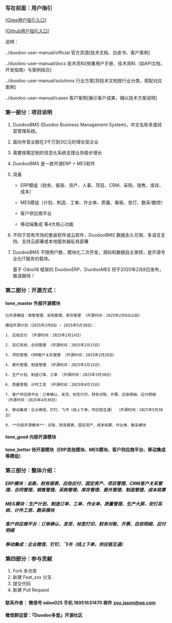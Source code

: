 ### 写在前面：用户指引

[[Gitee用户指引入口](https://gitee.com/duodoo-ai/duodoo-user-manual)] 
    
[[Github用户指引入口](https://github.com/duodoo-ai/duodoo-user-manual)] 

说明：

../duodoo-user-manual/official   官方资源[技术文档、白皮书、客户案例]

../duodoo-user-manual/docs    技术资料[侧重用户手册、技术资料（如API文档、开发指南）与案例结合]

../duodoo-user-manual/solutions   行业方案[将技术文档按行业分类，搭配对应案例]

../duodoo-user-manual/cases   客户案例[展示客户成果，辅以技术方案说明]

### 第一部分：项目说明
    
1.  DuodooBMS (Duodoo Business Management System)，中文名称多度经营管理系统。 

2.  面向年营业额在3千万到3亿元的增长型企业

3.  需要按需定制的信息化系统支撑业务稳步增长

4.  DuodooBMS 是一款开源ERP + MES软件

5.  具备

    - ERP模组（财务、报表、资产、人事、项目、CRM、采购、销售、库存、成本）
   
    - MES模组（计划、制造、工单、作业单、质量、看板、安灯、数采/数控）

    - 客户供应商平台

    - 移动端集成 等4大核心功能

6.  不同于现有市场的套装软件或云软件，DuodooBMS 数据永久可用、多语言支持、支持云部署或本地服务器私有部署

7.  DuodooBMS 不限用户数，模块化二次开发，源码和数据自主掌控，是开源专业化IT服务的载体。

    基于 Odoo18 框架的 DuodooERP、DuodooMES 将于2025年2月8日发布，敬请期待！

### 第二部分：开源方式：

#### tone_master  外部开源模块
    
    已开源模组：销售管理、采购管理、库存管理 （开源时间：2025年2月8日以前）

    模组开源计划（2025年2月8日 ~ 2025年5月30日）：

    1. 应收应付 （开源时间：2025年2月14日）

    2. 安灯系统、合同管理 （开源时间：2025年2月15日）
  
    3. 项目管理、CRM客户关系管理 （开源时间：2025年2月28日）

    4. 委外管理、制造管理 （开源时间：2025年3月15日）

    5. 生产计划、制造订单、工单 （开源时间：2025年3月30日）

    6. 质量管理、计件工资 （开源时间：2025年4月15日）

    7. 客户供应商平台：订单确认、发货、标签打印、财务对账、开票、应收明细、应付明细 （开源时间：2025年4月30日）

    8. 移动集成：企业微信、钉钉、飞书（线上下单，供应链互通） （开源时间：2025年5月30日）

    9. **内部开源模块**：总账、财务报表、固定资产、成本核算、作业单、数采模块
    

#### tone_good    内部开源模块

#### tone_better  待开源模块（ERP其他模块、MES模块、客户供应商平台、移动集成等模组）

### 第三部分：整体介绍：

##### ERP模块：总账、财务报表、应收应付、固定资产、项目管理、CRM客户关系管理、合同管理、销售管理、采购管理、库存管理、委外管理、制造管理、成本核算

##### MES模块：生产计划、制造订单、工单、作业单、质量管理、生产大屏、安灯系统、计件工资、数采模块

##### 客户供应商平台：订单确认、发货、标签打印、财务对账、开票、应收明细、应付明细

##### 移动集成：企业微信、钉钉、飞书（线上下单，供应链互通）


### 第四部分：参与贡献

1.  Fork 本仓库
2.  新建 Feat_xxx 分支
3.  提交代码
4.  新建 Pull Request


#### 联系作者： 微信号 odoo025   手机 18951631470  邮件 zou.jason@qq.com
#### 微信群运营：『Duodoo多度』开源社区
